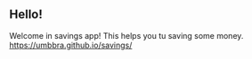 ## Hello!
Welcome in savings app! This helps you tu saving some money.
https://umbbra.github.io/savings/
